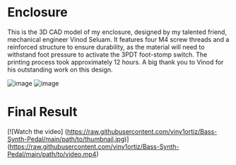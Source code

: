 # Enclosure

This is the 3D CAD model of my enclosure, designed by my talented friend, mechanical engineer Vinod Seluam. It features four M4 screw threads and a reinforced structure to ensure durability, as the material will need to withstand foot pressure to activate the 3PDT foot-stomp switch. The printing process took approximately 12 hours. A big thank you to Vinod for his outstanding work on this design.

![image](https://github.com/user-attachments/assets/72ec7753-e862-4e8c-94a3-0f69c77ccf4b)
![image](https://github.com/user-attachments/assets/8d76ee66-b2a6-4645-8c11-d081eaf78905)

# Final Result

[![Watch the video]
(https://raw.githubusercontent.com/viny1ortiz/Bass-Synth-Pedal/main/path/to/thumbnail.jpg)]
(https://raw.githubusercontent.com/viny1ortiz/Bass-Synth-Pedal/main/path/to/video.mp4)



